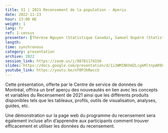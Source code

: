 ```yaml
---
title: S1 | 2021 Recensement de la population - Aperçu
date: 2022-11-23
hour: 13:00 HE
weight: 1
lang: fr
ref: 1-census
presenter: [Thérèse Nguyen (Statistique Canada), Samuel Dupéré (Statistique Canada)]
length:
time: synchronous
category: presentation
archive: 2022
session_link: https://zoom.us/j/98781174156
slides: https://docs.google.com/presentation/d/1i3WMINhhHZLcgkMltnpAR98MhThRdZNm/edit?usp=share_link&ouid=112190682180433392211&rtpof=true&sd=true
youtube_link: https://youtu.be/nT0PJkRwccU
---
```

Cette présentation, offerte par le Centre de service de données de Montréal, offrira un bref aperçu des nouveautés en lien avec les concepts et variables du Recensement de 2021 ainsi que les différents produits disponibles tels que les tableaux, profils, outils de visualisation, analyses, guides, etc.<!--more-->

Une démonstration sur la page web du programme du recensement sera également incluse afin d’apprendre aux participants comment trouver efficacement et utiliser les données du recensement.

